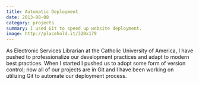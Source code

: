 ```yaml
---
title: Automatic Deployment
date: 2013-08-08
category: projects
summary: I used Git to speed up website deployment.
image: http://placehold.it/320x179
---
```


As Electronic Services Librarian at the Catholic University of America, I have pushed to professionalize our development practices and adapt to modern best practices. When I started I pushed us to adopt some form of version control; now all of our projects are in Git and I have been working on utilizing Git to automate our deployment process.
